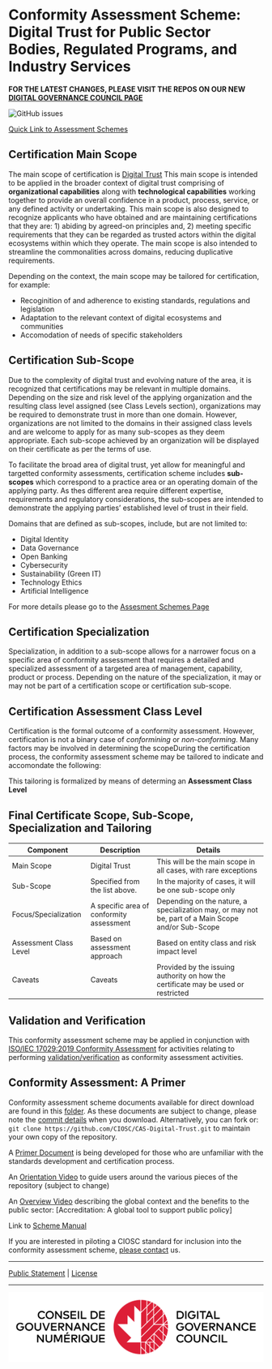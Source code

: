 # Conformity Assessment Scheme: Digital Trust for Public Sector Bodies, Regulated Programs, and Industry Services

**FOR THE LATEST CHANGES, PLEASE VISIT THE REPOS ON OUR NEW [DIGITAL GOVERNANCE COUNCIL PAGE](https://github.com/dgc-cgn.org)**



![GitHub issues](https://img.shields.io/github/issues/CIOSC/CAS-DTI-PUB-REG)

[Quick Link to Assessment Schemes](./scheme/profiles/profiles-overview.md)

## Certification Main Scope

The main scope of certification is [Digital Trust](./scheme/profiles/digital-trust-main-scope.md) This main scope is intended to be applied in the broader context of digital trust comprising of **organizational capabilities** along with **technological capabilities** working together to provide an overall confidence in a product, process, service, or any defined activity or undertaking. This main scope is also designed to recognize applicants who have obtained and are maintaining certifications that they are: 1) abiding by agreed-on principles and, 2) meeting specific requirements that they can be regarded as trusted actors within the digital ecosystems within which they operate. The main scope is also intended to streamline the commonalities across domains, reducing duplicative requirements.

Depending on the context, the main scope may be tailored for certification, for example:

* Recoginition of and adherence to existing standards, regulations and legislation
* Adaptation to the relevant context of digital ecosystems and communities
* Accomodation of needs of specific stakeholders

## Certification Sub-Scope

Due to the complexity of digital trust and evolving nature of the area, it is recognized that certifications may be relevant in multiple domains. Depending on the size and risk level of the applying organization and the resulting class level assigned (see Class Levels section), organizations may be required to demonstrate trust in more than one domain. However, organizations are not limited to the domains in their assigned class levels and are welcome to apply for as many sub-scopes as they deem appropriate. Each sub-scope achieved by an organization will be displayed on their certificate as per the terms of use.

To facilitate the broad area of digital trust, yet allow for meaningful and targetted conformity assessments, certification scheme includes **sub-scopes** which correspond to a practice area or an operating domain of the applying party. As thes different area require different expertise, requirements and regulatory considerations, the sub-scopes are intended to demonstrate the applying parties’ established level of trust in their field.

Domains that are defined as sub-scopes, include, but are not limited to:

* Digital Identity  
* Data Governance
* Open Banking
* Cybersecurity
* Sustainability (Green IT)
* Technology Ethics
* Artificial Intelligence

For more details please go to the [Assesment Schemes Page](./scheme/profiles/profiles-overview.md)

## Certification Specialization

Specialization, in addition to a sub-scope allows for a narrower focus on a specific area of conformity assessment that requires a detailed and specialized assessment of a targeted area of management, capability, product or process. Depending on the nature of the specialization, it may or may not be part of a certification scope or certification sub-scope.

## Certification Assessment Class Level

Certification is the formal outcome of a conformity assessment. However, certification is not a binary case of *conformining* or *non-conforming*. Many factors may be involved in determining the scopeDuring the certification process, the conformity assessment scheme may be tailored to indicate and accomondate the following:

This tailoring is formalized by means of determing an **Assessment Class Level**

## Final Certificate Scope, Sub-Scope, Specialization and Tailoring

|Component|Description|Details|
|---|---|---|
|Main Scope|Digital Trust|This will be the main scope in all cases, with rare exceptions|
|Sub-Scope|Specified from the list above. |In the majority of cases, it will be one sub-scope only|
|Focus/Specialization|A specific area of conformity assessment|Depending on the nature, a specialization may, or may not be, part of a Main Scope and/or Sub-Scope|
|Assessment Class Level|Based on assessment approach|Based on entity class and risk impact level|
|Caveats|Caveats|Provided by the issuing authority on how the certificate may be used or restricted|

## Validation and Verification

This conformity assessment scheme may be applied in conjunction with [ISO/IEC 17029:2019 Conformity Assessment](https://www.iso.org/standard/29352.html) for activities relating to performing [validation/verification](./scheme/validation-verification.md) as conformity assessment activities.

## Conformity Assessment: A Primer

Conformity assessment scheme documents available for direct download are found in this [folder](scheme). As these documents are subject to change, please note the [commit details](https://github.com/CIOSC/CAS-TDI-Public/commits/main) when you download. Alternatively, you can fork or: `git clone https://github.com/CIOSC/CAS-Digital-Trust.git` to maintain your own copy of the repository.

A [Primer Document](./PRIMER.md) is being developed for those who are unfamiliar with the standards development and certification process.

An [Orientation Video](https://youtu.be/3aQmmFXJfW0) to guide users around the various pieces of the repository (subject to change)

An [Overview Video](https://youtu.be/4bbuKr3lweQ) describing the global context and the benefits to the public sector: [Accreditation: A global tool to support public policy]

Link to [Scheme Manual](./scheme/scheme-manual.md)

If you are interested in piloting a CIOSC standard for inclusion into the conformity assessment scheme, [please contact](https://ciostrategycouncil.com/contact/) us.  

***
[Public Statement](./public-information/README.md) | [License](./LICENSE.md)
***

![DGG Logo](./assets/dgc-logos/DGC_LOGOS_DGC_LOGO_2C.png)
